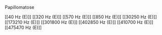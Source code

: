 Papillomatose

[[40 Hz (E)]]
[[320 Hz (E)]]
[[570 Hz (E)]]
[[850 Hz (E)]]
[[30250 Hz (E)]]
[[173210 Hz (E)]]
[[301800 Hz (E)]]
[[402850 Hz (E)]]
[[410700 Hz (E)]]
[[475470 Hz (E)]]